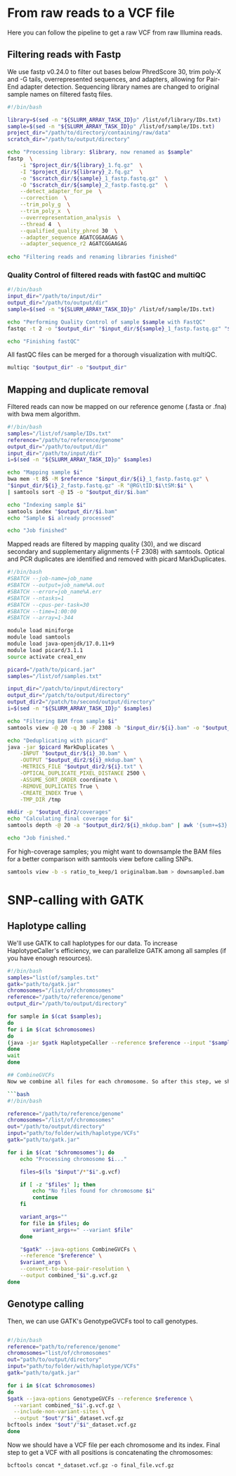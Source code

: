 # From raw reads to a VCF file
Here you can follow the pipeline to get a raw VCF from raw Illumina reads.

## Filtering reads with Fastp

We use fastp v0.24.0 to filter out bases below PhredScore 30, trim poly-X and -G tails, overrepresented sequences, and adapters, allowing for Pair-End adapter detection.
Sequencing library names are changed to original sample names on filtered fastq files.

```bash
#!/bin/bash

library=$(sed -n "${SLURM_ARRAY_TASK_ID}p" /list/of/library/IDs.txt)
sample=$(sed -n "${SLURM_ARRAY_TASK_ID}p" /list/of/sample/IDs.txt)
project_dir="/path/to/directory/containing/raw/data"
scratch_dir="/path/to/output/directory"

echo "Processing library: $library, now renamed as $sample"
fastp  \
    -i "$project_dir/${library}_1.fq.gz"  \
    -I "$project_dir/${library}_2.fq.gz"  \
    -o "$scratch_dir/${sample}_1_fastp.fastq.gz"  \
    -O "$scratch_dir/${sample}_2_fastp.fastq.gz"  \
	--detect_adapter_for_pe  \
	--correction  \
	--trim_poly_g  \
	--trim_poly_x  \
	--overrepresentation_analysis  \
	--thread 4  \
	--qualified_quality_phred 30  \
	--adapter_sequence AGATCGGAAGAG \
	--adapter_sequence_r2 AGATCGGAAGAG
			
echo "Filtering reads and renaming libraries finished"
```

### Quality Control of filtered reads with fastQC and multiQC


```bash
#!/bin/bash
input_dir="/path/to/input/dir"
output_dir="/path/to/output/dir"
sample=$(sed -n "${SLURM_ARRAY_TASK_ID}p" /list/of/sample/IDs.txt)

echo "Performing Quality Control of sample $sample with FastQC"
fastqc -t 2 -o "$output_dir" "$input_dir/${sample}_1_fastp.fastq.gz" "$input_dir/${sample}_2_fastp.fastq.gz"

echo "Finishing fastQC"
```

All fastQC files can be merged for a thorough visualization with multiQC.
```bash
multiqc "$output_dir" -o "$output_dir"
```

## Mapping and duplicate removal
Filtered reads can now be mapped on our reference genome (.fasta or .fna) with bwa mem algorithm.


```bash
#!/bin/bash
samples="/list/of/sample/IDs.txt"
reference="/path/to/reference/genome"
output_dir="/path/to/output/dir"
input_dir="/path/to/input/dir"
i=$(sed -n "${SLURM_ARRAY_TASK_ID}p" $samples)

echo "Mapping sample $i"
bwa mem -t 85 -M $reference "$input_dir/${i}_1_fastp.fastq.gz" \
"$input_dir/${i}_2_fastp.fastq.gz" -R "@RG\tID:$i\tSM:$i" \
| samtools sort -@ 15 -o "$output_dir/$i.bam"

echo "Indexing sample $i"
samtools index "$output_dir/$i.bam"
echo "Sample $i already processed"

echo "Job finished"
```
Mapped reads are filtered by mapping quality (30), and we discard secondary and supplementary alignments (-F 2308) with samtools.
Optical and PCR duplicates are identified and removed with picard MarkDuplicates.

```bash
#!/bin/bash
#SBATCH --job-name=job_name
#SBATCH --output=job_name%A.out
#SBATCH --error=job_name%A.err
#SBATCH --ntasks=1
#SBATCH --cpus-per-task=30
#SBATCH --time=1:00:00
#SBATCH --array=1-344

module load miniforge
module load samtools
module load java-openjdk/17.0.11+9
module load picard/3.1.1
source activate crea1_env

picard="/path/to/picard.jar"
samples="/list/of/samples.txt"

input_dir="/patch/to/input/directory"
output_dir="/patch/to/output/directory"
output_dir2="/patch/to/second/output/directory"
i=$(sed -n "${SLURM_ARRAY_TASK_ID}p" $samples)

echo "Filtering BAM from sample $i"
samtools view -@ 20 -q 30 -F 2308 -b "$input_dir/${i}.bam" -o "$output_dir/${i}_30.bam"

echo "Deduplicating with picard"
java -jar $picard MarkDuplicates \
	-INPUT "$output_dir/${i}_30.bam" \
	-OUTPUT "$output_dir2/${i}_mkdup.bam" \
	-METRICS_FILE "$output_dir2/${i}.txt" \
	-OPTICAL_DUPLICATE_PIXEL_DISTANCE 2500 \
	-ASSUME_SORT_ORDER coordinate \
	-REMOVE_DUPLICATES True \
	-CREATE_INDEX True \
	-TMP_DIR /tmp

mkdir -p "$output_dir2/coverages"
echo "Calculating final coverage for $i"
samtools depth -@ 20 -a "$output_dir2/${i}_mkdup.bam" | awk '{sum+=$3} END { print "Average = ",sum/NR}'| tee -a "$output_dir2/coverages/${i}_coverage.txt"

echo "Job finished." 
```

For high-coverage samples; you might want to downsample the BAM files for a better comparison with samtools view before calling SNPs.

```bash
samtools view -b -s ratio_to_keep/1 originalbam.bam > downsampled.bam
```

# SNP-calling with GATK
## Haplotype calling

We'll use GATK to call haplotypes for our data. To increase HaplotypeCaller's efficiency, we can parallelize GATK among all samples (if you have enough resources).

```bash
#!/bin/bash
samples="list(of/samples.txt"
gatk="path/to/gatk.jar"
chromosomes="/list/of/chromosomes"
reference="/path/to/reference/genome"
output_dir="/path/to/output/directory"

for sample in $(cat $samples);
do
for i in $(cat $chromosomes)
do
(java -jar $gatk HaplotypeCaller --reference $reference --input "$sample"_mkdup.bam -O "$sample"_"$i".g.vcf -ERC BP_RESOLUTION -L "$i") &
done
wait
done

## CombineGVCFs
Now we combine all files for each chromosome. So after this step, we should have one VCF per chromosome. Some of those files might be heavy.

```bash
#!/bin/bash

reference="/path/to/reference/genome"
chromosomes="/list/of/chromosomes"
out="/path/to/output/directory"
input="path/to/folder/with/haplotype/VCFs"
gatk="path/to/gatk.jar"

for i in $(cat "$chromosomes"); do
    echo "Processing chromosome $i..."

    files=$(ls "$input"/*"$i".g.vcf)

    if [ -z "$files" ]; then
        echo "No files found for chromosome $i"
        continue
    fi

    variant_args=""
    for file in $files; do
        variant_args+=" --variant $file"
    done

    "$gatk" --java-options CombineGVCFs \
    --reference "$reference" \
    $variant_args \
    --convert-to-base-pair-resolution \
    --output combined_"$i".g.vcf.gz
done
```



## Genotype calling

Then, we can use GATK's GenotypeGVCFs tool to call genotypes. 

```bash

#!/bin/bash
reference="path/to/reference/genome"
chromosomes="list/of/chromosomes"
out="path/to/output/directory"
input="path/to/folder/with/haplotype/VCFs"
gatk="path/to/gatk.jar"

for i in $(cat $chromosomes)
do
$gatk --java-options GenotypeGVCFs --reference $reference \
  --variant combined_"$i".g.vcf.gz \
  --include-non-variant-sites \
  --output "$out"/"$i"_dataset.vcf.gz
bcftools index "$out"/"$i"_dataset.vcf.gz
done
```

Now we should have a VCF file per each chromosome and its index. Final step to get a VCF with all positions is concatenating the chromosomes:

```
bcftools concat *_dataset.vcf.gz -o final_file.vcf.gz
```
